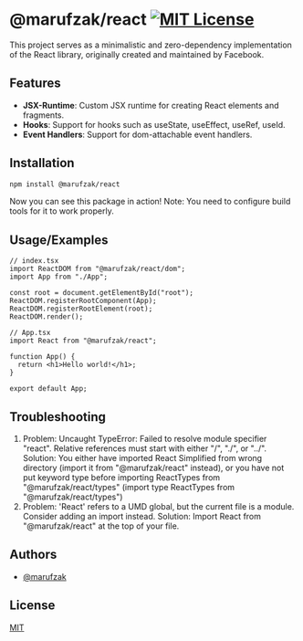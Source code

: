 # @marufzak/react [![MIT License](https://img.shields.io/badge/License-MIT-green.svg)](https://choosealicense.com/licenses/mit/)

This project serves as a minimalistic and zero-dependency implementation of the React library, originally created and maintained by Facebook.

## Features

- **JSX-Runtime**: Custom JSX runtime for creating React elements and fragments.
- **Hooks**: Support for hooks such as useState, useEffect, useRef, useId.
- **Event Handlers**: Support for dom-attachable event handlers.

## Installation

```bash
npm install @marufzak/react
```

Now you can see this package in action! Note: You need to configure build tools for it to work properly.

## Usage/Examples

```tsx
// index.tsx
import ReactDOM from "@marufzak/react/dom";
import App from "./App";

const root = document.getElementById("root");
ReactDOM.registerRootComponent(App);
ReactDOM.registerRootElement(root);
ReactDOM.render();
```

```tsx
// App.tsx
import React from "@marufzak/react";

function App() {
  return <h1>Hello world!</h1>;
}

export default App;
```

## Troubleshooting

1. Problem: Uncaught TypeError: Failed to resolve module specifier "react". Relative references must start with either "/", "./", or "../". Solution: You either have imported React Simplified from wrong directory (import it from "@marufzak/react" instead), or you have not put keyword type before importing ReactTypes from "@marufzak/react/types" (import type ReactTypes from "@marufzak/react/types")
2. Problem: 'React' refers to a UMD global, but the current file is a module. Consider adding an import instead. Solution: Import React from "@marufzak/react" at the top of your file.

## Authors

- [@marufzak](https://www.github.com/marufzak)

## License

[MIT](https://choosealicense.com/licenses/mit/)
